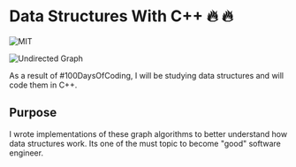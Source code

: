 # Data Structures With C++ :fire: :fire:

![MIT](https://img.shields.io/github/license/mashape/apistatus.svg)

![Undirected Graph](DataStructures.png)

As a result of #100DaysOfCoding, I will be studying data structures and will code them in C++. 

## Purpose

I wrote implementations of these graph algorithms to better understand
how data structures work. Its one of the must topic to become "good" software engineer.


